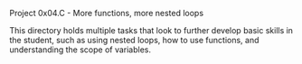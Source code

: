 Project 0x04.C - More functions, more nested loops

This directory holds multiple tasks that look to further develop basic skills in the student, such as using nested loops, how to use functions, and understanding the scope of variables.
